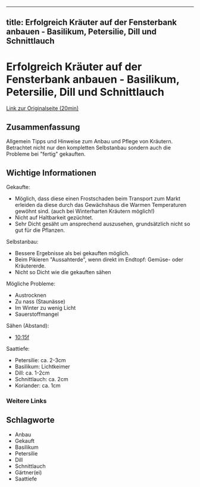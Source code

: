 --------------------
title: Erfolgreich Kräuter auf der Fensterbank anbauen - Basilikum, Petersilie, Dill und Schnittlauch
--------------------

# Erfolgreich Kräuter auf der Fensterbank anbauen - Basilikum, Petersilie, Dill und Schnittlauch

[Link zur Originalseite (20min)](https://www.youtube.com/watch?v=VHbx6nb3lRU)

## Zusammenfassung

Allgemein Tipps und Hinweise zum Anbau und Pflege von Kräutern.
Betrachtet nicht nur den kompletten Selbstanbau sondern auch die Probleme bei "fertig" gekauften.


## Wichtige Informationen

Gekaufte:

* Möglich, dass diese einen Frostschaden beim Transport zum Markt erleiden da diese durch das Gewächshaus die Warmen Temperaturen gewöhnt sind. (auch bei Winterharten Kräutern möglich!)
* Nicht auf Haltbarkeit gezüchtet.
* Sehr Dicht gesäht um ansprechend auszusehen, grundsätzlich nicht so gut für die Pflanzen.


Selbstanbau:

* Bessere Ergebnisse als bei gekauften möglich.
* Beim Pikieren "Aussahterde", wenn direkt im Endtopf: Gemüse- oder Kräutererde.
* Nicht so Dicht wie die gekauften sähen

Mögliche Probleme:

* Austrocknen
* Zu nass (Staunässe)
* Im Winter zu wenig Licht
* Sauerstoffmangel 

Sähen (Abstand):

* [10:15f](https://youtu.be/VHbx6nb3lRU?t=617)

Saattiefe:

* Petersilie: ca. 2-3cm
* Basilikum: Lichtkeimer
* Dill: ca. 1-2cm
* Schnittlauch: ca. 2cm
* Koriander: ca. 1cm

### Weitere Links

## Schlagworte

* Anbau
* Gekauft
* Basilikum
* Petersilie
* Dill
* Schnittlauch
* Gärtner(ei)
* Saattiefe


